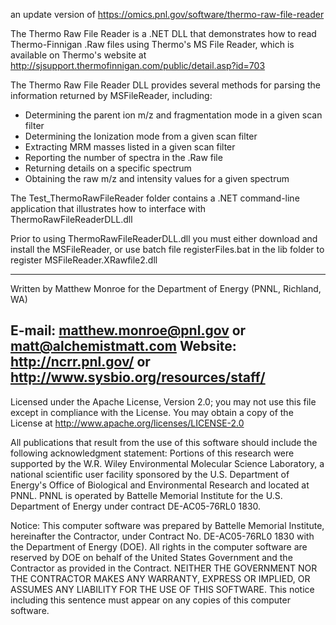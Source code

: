 an update version of https://omics.pnl.gov/software/thermo-raw-file-reader

The Thermo Raw File Reader is a .NET DLL that demonstrates how to read 
Thermo-Finnigan .Raw files using Thermo's MS File Reader, which is 
available on Thermo's website at http://sjsupport.thermofinnigan.com/public/detail.asp?id=703

The Thermo Raw File Reader DLL provides several methods for parsing the information returned by MSFileReader, including:
- Determining the parent ion m/z and fragmentation mode in a given scan filter
- Determining the Ionization mode from a given scan filter
- Extracting MRM masses listed in a given scan filter
- Reporting the number of spectra in the .Raw file
- Returning details on a specific spectrum
- Obtaining the raw m/z and intensity values for a given spectrum

The Test_ThermoRawFileReader folder contains a .NET command-line application 
that illustrates how to interface with ThermoRawFileReaderDLL.dll

Prior to using ThermoRawFileReaderDLL.dll you must either download and install the MSFileReader,
or use batch file registerFiles.bat in the lib folder to register MSFileReader.XRawfile2.dll

-------------------------------------------------------------------------------
Written by Matthew Monroe for the Department of Energy (PNNL, Richland, WA)

E-mail: matthew.monroe@pnl.gov or matt@alchemistmatt.com
Website: http://ncrr.pnl.gov/ or http://www.sysbio.org/resources/staff/
-------------------------------------------------------------------------------

Licensed under the Apache License, Version 2.0; you may not use this file except 
in compliance with the License.  You may obtain a copy of the License at 
http://www.apache.org/licenses/LICENSE-2.0

All publications that result from the use of this software should include 
the following acknowledgment statement:
 Portions of this research were supported by the W.R. Wiley Environmental 
 Molecular Science Laboratory, a national scientific user facility sponsored 
 by the U.S. Department of Energy's Office of Biological and Environmental 
 Research and located at PNNL.  PNNL is operated by Battelle Memorial Institute 
 for the U.S. Department of Energy under contract DE-AC05-76RL0 1830.

Notice: This computer software was prepared by Battelle Memorial Institute, 
hereinafter the Contractor, under Contract No. DE-AC05-76RL0 1830 with the 
Department of Energy (DOE).  All rights in the computer software are reserved 
by DOE on behalf of the United States Government and the Contractor as 
provided in the Contract.  NEITHER THE GOVERNMENT NOR THE CONTRACTOR MAKES ANY 
WARRANTY, EXPRESS OR IMPLIED, OR ASSUMES ANY LIABILITY FOR THE USE OF THIS 
SOFTWARE.  This notice including this sentence must appear on any copies of 
this computer software.
